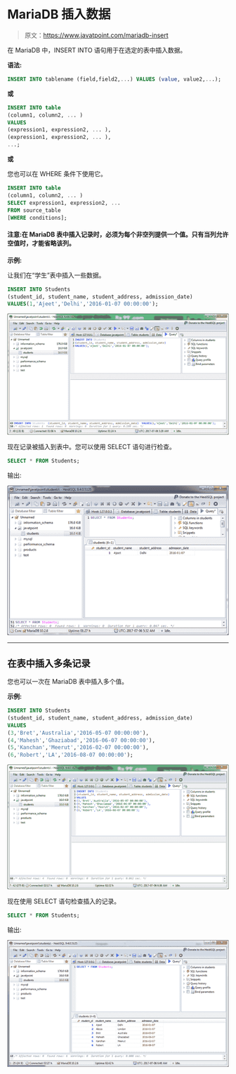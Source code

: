 # MariaDB 插入数据

> 原文：<https://www.javatpoint.com/mariadb-insert>

在 MariaDB 中，INSERT INTO 语句用于在选定的表中插入数据。

**语法:**

```sql
INSERT INTO tablename (field,field2,...) VALUES (value, value2,...);

```

**或**

```sql
INSERT INTO table
(column1, column2, ... )
VALUES
(expression1, expression2, ... ),
(expression1, expression2, ... ),
...; 

```

**或**

您也可以在 WHERE 条件下使用它。

```sql
INSERT INTO table
(column1, column2, ... )
SELECT expression1, expression2, ...
FROM source_table
[WHERE conditions]; 

```

#### 注意:在 MariaDB 表中插入记录时，必须为每个非空列提供一个值。只有当列允许空值时，才能省略该列。

**示例:**

让我们在“学生”表中插入一些数据。

```sql
INSERT INTO Students
(student_id, student_name, student_address, admission_date)
VALUES(1,'Ajeet','Delhi','2016-01-07 00:00:00');

```

![Mariadb Insert data 1](img/1ba6c77fd3f85a862e241c6a01e60d0b.png)

现在记录被插入到表中。您可以使用 SELECT 语句进行检查。

```sql
SELECT * FROM Students;

```

输出:

![Mariadb Insert data 2](img/ec3556231391f4af0a6b7dfca1cc6033.png)

* * *

## 在表中插入多条记录

您也可以一次在 MariaDB 表中插入多个值。

**示例:**

```sql
INSERT INTO Students
(student_id, student_name, student_address, admission_date)
VALUES
(3,'Bret','Australia','2016-05-07 00:00:00'),
(4,'Mahesh','Ghaziabad','2016-06-07 00:00:00'),
(5,'Kanchan','Meerut','2016-02-07 00:00:00'),
(6,'Robert','LA','2016-08-07 00:00:00');

```

![Mariadb Insert data 3](img/7166f2d22b76f7f0fc7eec56ffcb174c.png)

现在使用 SELECT 语句检查插入的记录。

```sql
SELECT * FROM Students; 

```

输出:

![Mariadb Insert data 4](img/e2722f4e7290558cea9e2552af70cd4e.png)